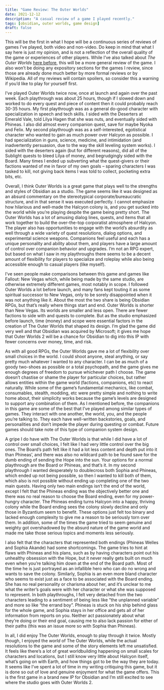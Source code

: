 ```yaml
---
title: "Game Review: The Outer Worlds"
date: 2021-12-12
description: "A casual review of a game I played recently."
tags: [obsidian, outer worlds, game design]
draft: false
---
```


This will be the first in what I hope will be a continuous series of reviews of games I’ve played, both video and non-video. Do keep in mind that what I say here is just my opinion, and is not a reflection of the overall quality of the game or experiences of other players. While I’ve also talked about *The Outer Worlds* [here before](https://jackburkhardt.com/blog/cannibalism-done-right/), this will be a more general review of the game. I also won’t be doing any expository sections for the games I review, since those are already done much better by more formal reviews or by Wikipedia. All of my reviews will contain spoilers, so consider this a warning if you’d like to play for yourself first. 

I’ve played Outer Worlds twice now, once at launch and again over the past week. Each playthrough was about 25 hours, though if I slowed down and worked to do every quest and piece of content then it could probably reach 30-35 hours. My first playthrough was as a general do-good character with specialization in speech and tech skills. I sided with the Deserters at Emerald Vale, told Lilya Hagen that she was nuts, and eventually sided with Phineas. I also did almost every companion quest, save for maybe Nyoka and Felix. My second playthrough was as a self-interested, egotistical character who wanted to gain as much power over Halcyon as possible. I had specialization in guns, science, medicine, and intimidation (and inadvertently persuasion, due to the way the skill leveling system works). I sided with the deserters again (but for different reasons), did all of the Sublight quests to bleed Lilya of money, and begrudgingly sided with the Board. Many times I ended up subverting what the quest-givers or their factions wanted of me in favor of my own goals – sparing characters I was tasked to kill, not giving back items I was told to collect, pocketing extra bits, etc.

Overall, I think Outer Worlds is a great game that plays well to the strengths and styles of Obsidian as a studio. The game seems like it was designed as an absurd commentary on the stereotypical corporate/bureaucratic structure, and in that sense it was executed perfectly. I cannot emphasize how hilarious and well-made the Halcyon colony is, and you get sucked into the world while you’re playing despite the game being pretty short. The Outer Worlds has a lot of amusing dialog lines, quests, and items that all work together to build the over-the-top corporatist atmosphere of Halcyon. The player also has opportunities to engage with the world’s absurdity as well through a wide variety of quest resolutions, dialog options, and experimental science weapons. Companions feel useful and each has a unique personality and ability about them, and players have a large amount of control over companion behavior and upgrades. I’m not an RPG expert, but based on what I saw in my playthroughs there seems to be a decent amount of flexibility for players to specialize and roleplay while also being accessible enough to casual players (like myself). 

I’ve seen people make comparisons between this game and games like Fallout: New Vegas which, while being made by the same studio, are otherwise extremely different games, most notably in scope. I followed Outer Worlds a lot before launch, and many fans kept touting it as some spiritual successor to New Vegas, only to be sorely disappointed when it was not anything like it. About the most the two share is being Obsidian RPGs, but that’s really where things start and end. Outer Worlds is shorter than New Vegas. Its worlds are smaller and less open. There are fewer factions to side with and quests to complete. But as the studio emphasized before launch, time (money) and scope were essential factors in the creation of The Outer Worlds that shaped its design. I’m glad the game did very well and that Obsidian was acquired by Microsoft; it gives me hope that Outer Worlds 2 will be a chance for Obsidian to dig into this IP with fewer concerns over money, time, and risk.

As with all good RPGs, the Outer Worlds gave me a lot of flexibility over small choices in the world. I could shoot anyone, steal anything, or say pretty much whatever I wanted to any character. I can be as much of a goody two-shoes as possible or a total psychopath, and the game gives me enough degrees of freedom to pursue whichever path I choose. The game doesn’t chastise or shame the player for particular choices, but rather allows entities within the game world (factions, companions, etc) to react naturally. While some of the game’s fundamental mechanics, like combat, consumables, stealth, modding, etc were pretty simple and nothing to write home about, their simplicity works because the game’s levels are designed to support any combination of them. As I mentioned before, the companions in this game are some of the best that I’ve played among similar types of games. They interact with one another, the world, you, and the people you’re talking to. They each have well-written backstories, goals, and personalities and don’t impede the player during questing or combat. Future games should take note of this type of companion system design.

A gripe I do have with The Outer Worlds is that while I did have a lot of control over small choices, I felt like I had very little control over the big ones. The Board’s path felt like it had a lot less content and depth put into it than Phineas’, and there was also no wildcard path to be found save for the dumb ending of sending the Hope into the sun. Your options for a normal playthrough are the Board or Phineas, and that’s it. In my second playthrough I wanted desperately to doublecross both Sophia and Phineas, which ended up not being possible, so then I wanted to kill both of them, which also is not possible without ending up completing one of the two main quests. Having only two main endings isn’t the end of the world, except I felt that the Phineas ending was the objectively better one and there was no real reason to choose the Board ending, even for my power-hungry character. The Phineas ending turns Halcyon into a happy, thriving colony while the Board ending sees the colony slowly decline and only those in Byzantium seem to benefit. These options just felt too binary and lacked enough complexity to give me a reason to be seriously torn over them. In addition, some of the times the game tried to seem genuine and weighty got overshadowed by the absurd nature of the game world and made me take those serious topics and moments less seriously.

I also felt that the characters that represented both endings (Phineas Welles and Sophia Akande) had some shortcomings. The game tries to hint at flaws with Phineas and his plans, such as by having characters point out his unhealthy obsession with the Hope, but it never really gets built on much even when you’re talking him down at the end of the Board path. Most of the time he is just portrayed as an infallible hero who can do no wrong and wants to save the colony. Similarly, Sophia is an even more bland character who seems to exist just as a face to be associated with the Board ending. She has no real personality or charisma about her, and it’s unclear to me what the writer’s goals were with her character or what she was supposed to represent. In both playthroughs, I felt very detached from the two characters leading to a sentiment of being less like “the unplanned variable” and more so like “the errand boy”. Phineas is stuck on his ship behind glass for the whole game, and Sophia stays in her office and gets all of her information from reports on you. Neither act passionately about what they’re doing or their end goal, causing me to also lack passion for either of their paths (this was an issue more so with Sophia than Phineas). 

In all, I did enjoy The Outer Worlds, enough to play through it twice. Mostly though, I enjoyed the *world* of The Outer Worlds, while the actual resolutions to the game and some of the story elements left me unsatisfied. It feels like there’s a lot of great worldbuilding happening on small scales for characters and locations, but I still know very little about Halcyon itself, what’s going on with Earth, and how things got to be the way they are today. It seems like I’ve spent a lot of time in my writing critiquing this game, but it is done so out of love and genuine enjoyment for what the game offers. This is the first game in a brand new IP for Obsidian and I’m still excited to see where the studio goes with Outer Worlds 2.

